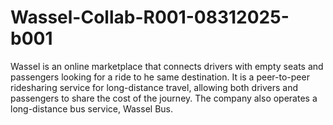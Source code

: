 # Wassel-Collab-R001-08312025-b001
Wassel is an online marketplace that connects drivers with empty seats and passengers looking for a ride to  he same destination. It is a peer-to-peer ridesharing service for long-distance travel, allowing both drivers and passengers to share the cost of the journey. The company also operates a long-distance bus service, Wassel Bus. 
